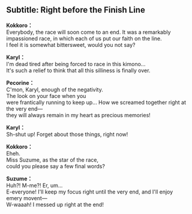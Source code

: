 # 

  
## Subtitle: Right before the Finish Line
  
**Kokkoro：**  
Everybody, the race will soon come to an end. It was a remarkably  
impassioned race, in which each of us put our faith on the line.  
I feel it is somewhat bittersweet, would you not say?  
  
**Karyl：**  
I'm dead tired after being forced to race in this kimono...  
It's such a relief to think that all this silliness is finally over.  
  
**Pecorine：**  
C'mon, Karyl, enough of the negativity.  
The look on your face when you  
were frantically running to keep up... How we screamed together right at  
the very end—  
they will always remain in my heart as precious memories!  
  
**Karyl：**  
Sh-shut up! Forget about those things, right now!  
  
**Kokkoro：**  
Eheh.  
Miss Suzume, as the star of the race,  
could you please say a few final words?  
  
**Suzume：**  
Huh?! M-me?! Er, um...  
E-everyone! I'll keep my focus right until the very end, and I'll enjoy  
emery movent—  
W-waaah! I messed up right at the end!  
